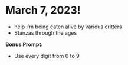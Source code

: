 # March 7, 2023!
- help i'm being eaten alive by various critters
- Stanzas through the ages

**Bonus Prompt:**
- Use every digit from 0 to 9.
